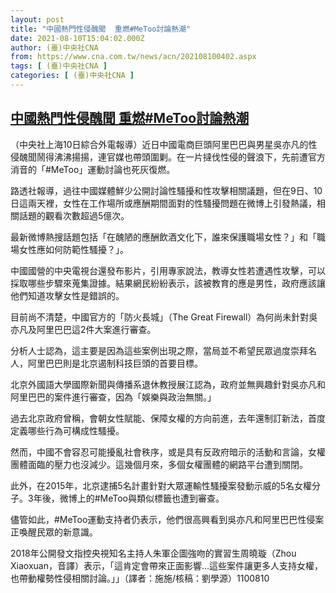 ```yaml
---
layout: post
title: "中國熱門性侵醜聞  重燃#MeToo討論熱潮"
date: 2021-08-10T15:04:02.000Z
author: (臺)中央社CNA
from: https://www.cna.com.tw/news/acn/202108100402.aspx
tags: [ (臺)中央社CNA ]
categories: [ (臺)中央社CNA ]
---
```

<!--1628607842000-->
[中國熱門性侵醜聞  重燃#MeToo討論熱潮](https://www.cna.com.tw/news/acn/202108100402.aspx)
------

<div>
<div></div><div class="paragraph"><p>（中央社上海10日綜合外電報導）近日中國電商巨頭阿里巴巴與男星吳亦凡的性侵醜聞鬧得沸沸揚揚，連官媒也帶頭圍剿。在一片撻伐性侵的聲浪下，先前遭官方消音的「#MeToo」運動討論也死灰復燃。</p><p>路透社報導，過往中國媒體鮮少公開討論性騷擾和性攻擊相關議題，但在9日、10日這兩天裡，女性在工作場所或應酬期間面對的性騷擾問題在微博上引發熱議，相關話題的觀看次數超過5億次。</p><p>最新微博熱搜話題包括「在醜陋的應酬飲酒文化下，誰來保護職場女性？」和「職場女性應如何防範性騷擾？」。</p><p>中國國營的中央電視台還發布影片，引用專家說法，教導女性若遭遇性攻擊，可以採取哪些步驟來蒐集證據。結果網民紛紛表示，該被教育的應是男性，政府應該讓他們知道攻擊女性是錯誤的。</p><p>目前尚不清楚，中國官方的「防火長城」（The Great Firewall）為何尚未針對吳亦凡及阿里巴巴這2件大案進行審查。</p><p>分析人士認為，這主要是因為這些案例出現之際，當局並不希望民眾過度崇拜名人，阿里巴巴則是北京遏制科技巨頭的首要目標。</p><p>北京外國語大學國際新聞與傳播系退休教授展江認為，政府並無興趣針對吳亦凡和阿里巴巴的案件進行審查，因為「娛樂與政治無關。」</p><p>過去北京政府曾稱，會朝女性賦能、保障女權的方向前進，去年還制訂新法，首度定義哪些行為可構成性騷擾。</p><p>然而，中國不會容忍可能擾亂社會秩序，或是具有反政府暗示的活動和言論，女權團體面臨的壓力也沒減少。這幾個月來，多個女權團體的網路平台遭到關閉。</p><p>此外，在2015年，北京逮捕5名計畫針對大眾運輸性騷擾案發動示威的5名女權分子。3年後，微博上的#MeToo與類似標籤也遭到審查。</p><p>儘管如此，#MeToo運動支持者仍表示，他們很高興看到吳亦凡和阿里巴巴性侵案正喚醒民眾的新意識。</p><p>2018年公開發文指控央視知名主持人朱軍企圖強吻的實習生周曉璇（Zhou Xiaoxuan，音譯）表示，「這肯定會帶來正面影響...這些案件讓更多人支持女權，也帶動權勢性侵相關討論。」」（譯者：施施/核稿：劉學源）1100810</p></div>
</div>

